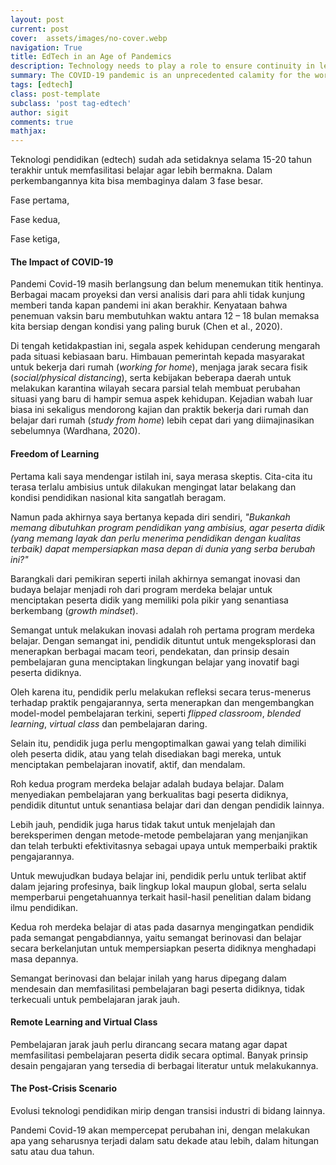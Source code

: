 ```yaml
---
layout: post
current: post
cover:  assets/images/no-cover.webp
navigation: True
title: EdTech in an Age of Pandemics
description: Technology needs to play a role to ensure continuity in learning.
summary: The COVID-19 pandemic is an unprecedented calamity for the world and we are completely unprepared. Education in most cases doesn't qualify as an 'essential activity'. Clearly, technology needs to play a role here to ensure continuity in learning.
tags: [edtech]
class: post-template
subclass: 'post tag-edtech'
author: sigit
comments: true
mathjax:
---
```


Teknologi pendidikan (edtech) sudah ada setidaknya selama 15-20 tahun terakhir untuk memfasilitasi belajar agar lebih bermakna. Dalam perkembangannya kita bisa membaginya dalam 3 fase besar.

Fase pertama, 

Fase kedua, 

Fase ketiga, 

#### The Impact of COVID-19

Pandemi Covid-19 masih berlangsung dan belum menemukan titik hentinya. Berbagai macam proyeksi dan versi analisis dari para ahli tidak kunjung memberi tanda kapan pandemi ini akan berakhir. Kenyataan bahwa penemuan vaksin baru membutuhkan waktu antara 12 – 18 bulan memaksa kita bersiap dengan kondisi yang paling buruk (Chen et al., 2020).

Di tengah ketidakpastian ini, segala aspek kehidupan cenderung mengarah pada situasi kebiasaan baru. Himbauan pemerintah kepada masyarakat untuk bekerja dari rumah (*working for home*), menjaga jarak secara fisik (*social/physical distancing*), serta kebijakan beberapa daerah untuk melakukan karantina wilayah secara parsial telah membuat perubahan situasi yang baru di hampir semua aspek kehidupan. Kejadian wabah luar biasa ini sekaligus mendorong kajian dan praktik bekerja dari rumah dan belajar dari rumah (*study from home*) lebih cepat dari yang diimajinasikan sebelumnya (Wardhana, 2020).



#### Freedom of Learning

Pertama kali saya mendengar istilah ini, saya merasa skeptis. Cita-cita itu terasa terlalu ambisius untuk dilakukan mengingat latar belakang dan kondisi pendidikan nasional kita sangatlah beragam.

Namun pada akhirnya saya bertanya kepada diri sendiri, *"Bukankah memang dibutuhkan program pendidikan yang ambisius, agar peserta didik (yang memang layak dan perlu menerima pendidikan dengan kualitas terbaik) dapat mempersiapkan masa depan di dunia yang serba berubah ini?"*

Barangkali dari pemikiran seperti inilah akhirnya semangat inovasi dan budaya belajar menjadi roh dari program merdeka belajar untuk menciptakan peserta didik yang memiliki pola pikir yang senantiasa berkembang (*growth mindset*).

Semangat untuk melakukan inovasi adalah roh pertama program merdeka belajar. Dengan semangat ini, pendidik dituntut untuk mengeksplorasi dan menerapkan berbagai macam teori, pendekatan, dan prinsip desain pembelajaran guna menciptakan lingkungan belajar yang inovatif bagi peserta didiknya.

Oleh karena itu, pendidik perlu melakukan refleksi secara terus-menerus terhadap praktik pengajarannya, serta menerapkan dan mengembangkan model-model pembelajaran terkini, seperti *flipped classroom*, *blended learning*, *virtual class* dan pembelajaran daring.

Selain itu, pendidik juga perlu mengoptimalkan gawai yang telah dimiliki oleh peserta didik, atau yang telah disediakan bagi mereka, untuk menciptakan pembelajaran inovatif, aktif, dan mendalam.

Roh kedua program merdeka belajar adalah budaya belajar. Dalam menyediakan pembelajaran yang berkualitas bagi peserta didiknya, pendidik dituntut untuk senantiasa belajar dari dan dengan pendidik lainnya.

Lebih jauh, pendidik juga harus tidak takut untuk menjelajah dan bereksperimen dengan metode-metode pembelajaran yang menjanjikan dan telah terbukti efektivitasnya sebagai upaya untuk memperbaiki praktik pengajarannya.

Untuk mewujudkan budaya belajar ini, pendidik perlu untuk terlibat aktif dalam jejaring profesinya, baik lingkup lokal maupun global, serta selalu memperbarui pengetahuannya terkait hasil-hasil penelitian dalam bidang ilmu pendidikan.

Kedua roh merdeka belajar di atas pada dasarnya mengingatkan pendidik pada semangat pengabdiannya, yaitu semangat berinovasi dan belajar secara berkelanjutan untuk mempersiapkan peserta didiknya menghadapi masa depannya.

Semangat berinovasi dan belajar inilah yang harus dipegang dalam mendesain dan memfasilitasi pembelajaran bagi peserta didiknya, tidak terkecuali untuk pembelajaran jarak jauh.

#### Remote Learning and Virtual Class

Pembelajaran jarak jauh perlu dirancang secara matang agar dapat memfasilitasi pembelajaran peserta didik secara optimal. Banyak prinsip desain pengajaran yang tersedia di berbagai literatur untuk melakukannya.



#### The Post-Crisis Scenario

Evolusi teknologi pendidikan mirip dengan transisi industri di bidang lainnya. 

Pandemi Covid-19 akan mempercepat perubahan ini, dengan melakukan apa yang seharusnya terjadi dalam satu dekade atau lebih, dalam hitungan satu atau dua tahun.